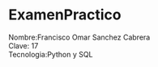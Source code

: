 # ExamenPractico
Nombre:Francisco Omar Sanchez Cabrera<br>
Clave: 17<br>
Tecnologia:Python y SQL<br>